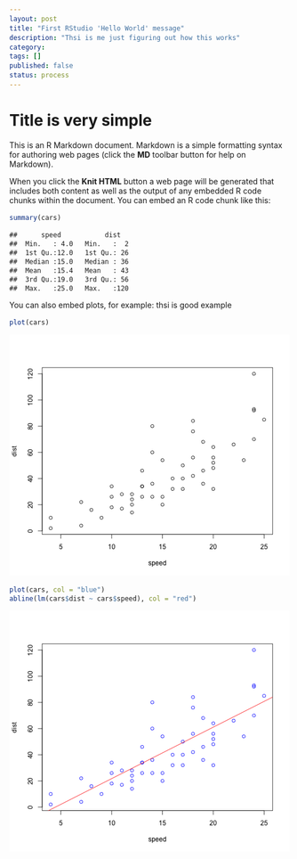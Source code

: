 ```yaml
---
layout: post
title: "First RStudio 'Hello World' message"
description: "Thsi is me just figuring out how this works"
category: 
tags: []
published: false
status: process
---
```



Title is very simple
========================================================

This is an R Markdown document. Markdown is a simple formatting syntax for authoring web pages (click the **MD** toolbar button for help on Markdown).

When you click the **Knit HTML** button a web page will be generated that includes both content as well as the output of any embedded R code chunks within the document. You can embed an R code chunk like this:


```r
summary(cars)
```

```
##      speed           dist    
##  Min.   : 4.0   Min.   :  2  
##  1st Qu.:12.0   1st Qu.: 26  
##  Median :15.0   Median : 36  
##  Mean   :15.4   Mean   : 43  
##  3rd Qu.:19.0   3rd Qu.: 56  
##  Max.   :25.0   Max.   :120
```


You can also embed plots, for example: thsi is good example


```r
plot(cars)
```

![plot of chunk unnamed-chunk-2](figure/unnamed-chunk-2.png) 




```r
plot(cars, col = "blue")
abline(lm(cars$dist ~ cars$speed), col = "red")
```

![plot of chunk unnamed-chunk-3](figure/unnamed-chunk-3.png) 

